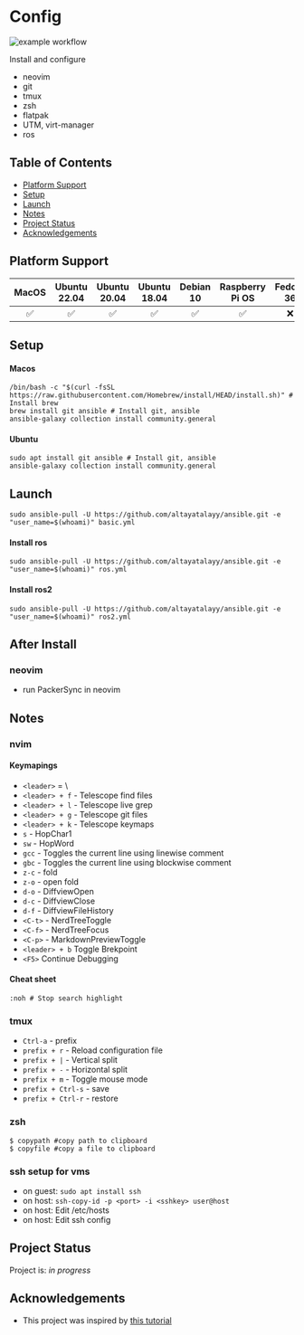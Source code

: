 # Config
![example workflow](https://github.com/altayatalayy/ansible/actions/workflows/CI.yml/badge.svg)

Install and configure
* neovim
* git
* tmux
* zsh
* flatpak
* UTM, virt-manager
* ros

## Table of Contents
* [Platform Support](#platform-support)
* [Setup](#setup)
* [Launch](#launch)
* [Notes](#notes)
* [Project Status](#project-status)
* [Acknowledgements](#acknowledgements)
<!-- * [License](#license) -->

## Platform Support

|  MacOS  | Ubuntu 22.04 | Ubuntu 20.04 | Ubuntu 18.04 | Debian 10 | Raspberry Pi OS | Fedora 36 | Arch Linux |
|  :---:  | :----------: | :----------: | :----------: | :-------: | :-------------: | :-------: | :--------: |
|    ✅   |       ✅    |       ✅      |       ✅     |     ✅    |        ✅       |    :x:    |     :x:    |

## Setup
#### Macos
```
/bin/bash -c "$(curl -fsSL https://raw.githubusercontent.com/Homebrew/install/HEAD/install.sh)" # Install brew
brew install git ansible # Install git, ansible
ansible-galaxy collection install community.general
```
#### Ubuntu
```
sudo apt install git ansible # Install git, ansible
ansible-galaxy collection install community.general
```

## Launch
```
sudo ansible-pull -U https://github.com/altayatalayy/ansible.git -e "user_name=$(whoami)" basic.yml
```
#### Install ros
```
sudo ansible-pull -U https://github.com/altayatalayy/ansible.git -e "user_name=$(whoami)" ros.yml
```
#### Install ros2
```
sudo ansible-pull -U https://github.com/altayatalayy/ansible.git -e "user_name=$(whoami)" ros2.yml
```

## After Install
### neovim
- run PackerSync in neovim
  
## Notes
### nvim
#### Keymapings
- `<leader>` = \
- `<leader> + f` - Telescope find files
- `<leader> + l` - Telescope live grep
- `<leader> + g` - Telescope git files
- `<leader> + k` - Telescope keymaps
- `s` - HopChar1
- `sw` - HopWord
- `gcc` - Toggles the current line using linewise comment
- `gbc` - Toggles the current line using blockwise comment
- `z-c` - fold
- `z-o` - open fold
- `d-o` - DiffviewOpen
- `d-c` - DiffviewClose
- `d-f` - DiffviewFileHistory
- `<C-t>` - NerdTreeToggle
- `<C-f>` - NerdTreeFocus
- `<C-p>` - MarkdownPreviewToggle
- `<leader> + b` Toggle Brekpoint
- `<F5>` Continue Debugging

#### Cheat sheet

```
:noh # Stop search highlight
```

### tmux
- `Ctrl-a` - prefix
- `prefix + r` - Reload configuration file
- `prefix + |` - Vertical split
- `prefix + -` - Horizontal split
- `prefix + m` - Toggle mouse mode 
- `prefix + Ctrl-s` - save
- `prefix + Ctrl-r` - restore

### zsh

```
$ copypath #copy path to clipboard
$ copyfile #copy a file to clipboard
```

### ssh setup for vms
- on guest: `sudo apt install ssh`
- on host: `ssh-copy-id -p <port> -i <sshkey> user@host`
- on host: Edit /etc/hosts
- on host: Edit ssh config 


## Project Status
Project is: _in progress_ 

## Acknowledgements
- This project was inspired by [this tutorial](https://www.example.com)
